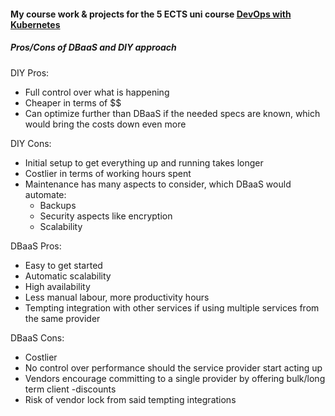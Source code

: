 #### My course work & projects for the 5 ECTS uni course [DevOps with Kubernetes](https://devopswithkubernetes.com)

##### Pros/Cons of DBaaS and DIY approach

DIY Pros:

- Full control over what is happening
- Cheaper in terms of $$
- Can optimize further than DBaaS if the needed specs are known, which would bring the costs down even more

DIY Cons:

- Initial setup to get everything up and running takes longer
- Costlier in terms of working hours spent
- Maintenance has many aspects to consider, which DBaaS would automate:
  - Backups
  - Security aspects like encryption
  - Scalability

DBaaS Pros:

- Easy to get started
- Automatic scalability
- High availability
- Less manual labour, more productivity hours
- Tempting integration with other services if using multiple services from the same provider

DBaaS Cons:

- Costlier
- No control over performance should the service provider start acting up
- Vendors encourage committing to a single provider by offering bulk/long term client -discounts
- Risk of vendor lock from said tempting integrations

